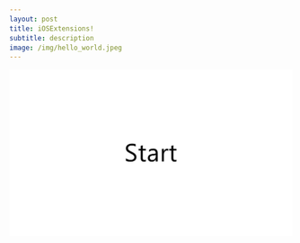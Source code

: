 ```yaml
---
layout: post
title: iOSExtensions!
subtitle: description
image: /img/hello_world.jpeg
---
```

![image](img/install-steps.gif)




 



 












